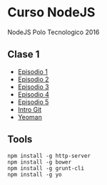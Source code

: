 # Curso NodeJS
NodeJS Polo Tecnologico 2016

## Clase 1

- [Episodio 1](http://cortezcristian.com/curso-node-js/material/slides/episodio1.html#/)
- [Episodio 2](http://cortezcristian.com/curso-node-js/material/slides/episodio2.html#/)
- [Episodio 3](http://cortezcristian.com/curso-node-js/material/slides/episodio3.html#/)
- [Episodio 4](http://cortezcristian.com/curso-node-js/material/slides/episodio4.html#/)
- [Episodio 5](http://cortezcristian.com/curso-node-js/material/slides/episodio5.html#/)
- [Intro Git](http://cortezcristian.com/curso-node-js/material/slides/episodio1.html#/3)
- [Yeoman](http://cortezcristian.com/talks/nodejs-goodies/#/13)

## Tools

```
npm install -g http-server
npm install -g bower
npm install -g grunt-cli
npm install -g yo
```
